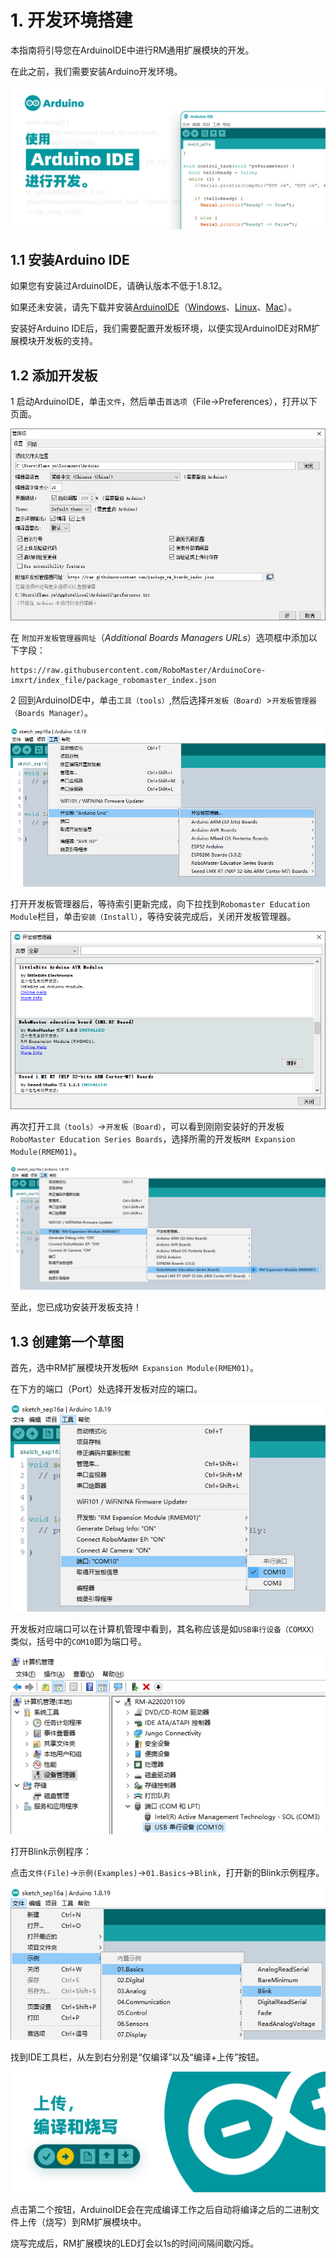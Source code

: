 # 1. 开发环境搭建

本指南将引导您在ArduinoIDE中进行RM通用扩展模块的开发。

在此之前，我们需要安装Arduino开发环境。

![image-20220921162822941](arduino-1.assets/image-20220921162822941.png)

## 1.1 安装Arduino IDE

如果您有安装过ArduinoIDE，请确认版本不低于1.8.12。

如果还未安装，请先下载并安装[ArduinoIDE](https://www.arduino.cc/en/Main/Software)（[Windows](https://www.arduino.cc/en/Guide/Windows)、[Linux](https://www.arduino.cc/en/Guide/linux)、[Mac](https://www.arduino.cc/en/Guide/MacOSX)）。

安装好Arduino IDE后，我们需要配置开发板环境，以便实现ArduinoIDE对RM扩展模块开发板的支持。

## 1.2 添加开发板

1 启动ArduinoIDE，单击`文件`，然后单击`首选项`（File->Preferences），打开以下页面。

![arduino0001](arduino-1.assets/arduino0001.PNG)

在 `附加开发板管理器网址`（*Additional Boards Managers URLs*）选项框中添加以下字段：

```
https://raw.githubusercontent.com/RoboMaster/ArduinoCore-imxrt/index_file/package_robomaster_index.json
```

2 回到ArduinoIDE中，单击`工具（tools）`,然后选择`开发板（Board）`>`开发板管理器（Boards Manager）`。

![arduino0002](arduino-1.assets/arduino0002.PNG)

打开开发板管理器后，等待索引更新完成，向下拉找到`Robomaster Education Module`栏目，单击`安装（Install）`，等待安装完成后，关闭开发板管理器。

![arduino0003](arduino-1.assets/arduino0003.PNG)

再次打开`工具（tools）`->`开发板（Board）`，可以看到刚刚安装好的开发板`RoboMaster Education Series Boards`，选择所需的开发板`RM Expansion Module(RMEM01)`。

![arduino0004](arduino-1.assets/arduino0004.PNG)

至此，您已成功安装开发板支持！

## 1.3 创建第一个草图

首先，选中RM扩展模块开发板`RM Expansion Module(RMEM01)`。

在下方的端口（Port）处选择开发板对应的端口。

![arduino0005](arduino-1.assets/arduino0005.PNG)

开发板对应端口可以在计算机管理中看到，其名称应该是如`USB串行设备（COMXX）`类似，括号中的`COM10`即为端口号。

![image-20220909174444136](arduino-1.assets/image-20220909174444136.png)

打开Blink示例程序：

点击`文件(File)`->`示例(Examples)`->`01.Basics`->`Blink`，打开新的Blink示例程序。

![arduino0006](arduino-1.assets/arduino0006.PNG)

找到IDE工具栏，从左到右分别是“仅编译”以及“编译+上传”按钮。

![image-20220921163513005](arduino-1.assets/image-20220921163513005.png)

点击第二个按钮，ArduinoIDE会在完成编译工作之后自动将编译之后的二进制文件上传（烧写）到RM扩展模块中。

烧写完成后，RM扩展模块的LED灯会以1s的时间间隔间歇闪烁。

